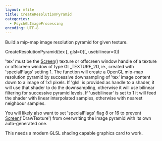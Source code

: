 ```yaml
---
layout: mfile
title: CreateResolutionPyramid
categories:
  - PsychGLImageProcessing
encoding: UTF-8
---
```


Build a mip-map image resolution pyramid for given texture.

CreateResolutionPyramid(tex [, glsl=0][, usebilinear=0])

'tex' must be the [Screen](/docs/Screen)() texture or offscreen window handle of a
texture or offscreen window of type GL\_TEXTURE\_2D, ie., created with
'specialFlags' setting 1. The function will create a OpenGL mip-map
resolution pyramid by successive downsampling of 'tex' image content down
to a image of 1x1 pixels. If 'glsl' is provided as handle to a shader, it
will use that shader to do the downsampling, otherwise it will use
bilinear filtering for successive pyramid levels. If 'usebilinear' is set
to 1 it will feed the shader with linear interpolated samples, otherwise
with nearest neighbour samples.

You will likely also want to set 'specialFlags' flag 8 or 16 to prevent
[Screen](/docs/Screen)('DrawTexture') from overwriting the image pyramid with its own
auto-generated one.

This needs a modern GLSL shading capable graphics card to work.

